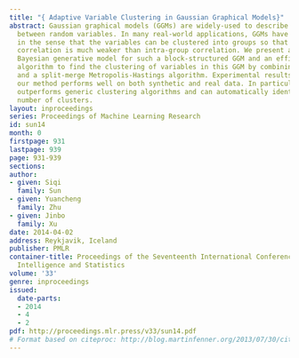 ```yaml
---
title: "{ Adaptive Variable Clustering in Gaussian Graphical Models}"
abstract: Gaussian graphical models (GGMs) are widely-used to describe the relationship
  between random variables. In many real-world applications, GGMs have a block structure
  in the sense that the variables can be clustered into groups so that inter-group
  correlation is much weaker than intra-group correlation. We present a novel nonparametric
  Bayesian generative model for such a block-structured GGM and an efficient inference
  algorithm to find the clustering of variables in this GGM by combining a Gibbs sampler
  and a split-merge Metropolis-Hastings algorithm. Experimental results show that
  our method performs well on both synthetic and real data. In particular, our method
  outperforms generic clustering algorithms and can automatically identify the true
  number of clusters.
layout: inproceedings
series: Proceedings of Machine Learning Research
id: sun14
month: 0
firstpage: 931
lastpage: 939
page: 931-939
sections: 
author:
- given: Siqi
  family: Sun
- given: Yuancheng
  family: Zhu
- given: Jinbo
  family: Xu
date: 2014-04-02
address: Reykjavik, Iceland
publisher: PMLR
container-title: Proceedings of the Seventeenth International Conference on Artificial
  Intelligence and Statistics
volume: '33'
genre: inproceedings
issued:
  date-parts:
  - 2014
  - 4
  - 2
pdf: http://proceedings.mlr.press/v33/sun14.pdf
# Format based on citeproc: http://blog.martinfenner.org/2013/07/30/citeproc-yaml-for-bibliographies/
---
```

